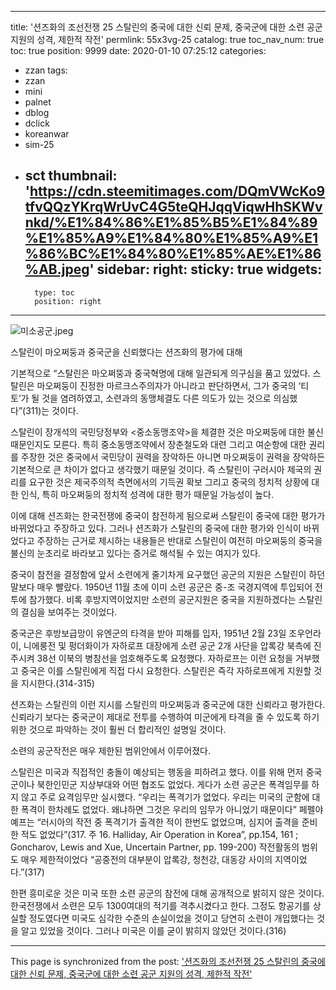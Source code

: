 
---
title: '션즈화의 조선전쟁 25 스탈린의 중국에 대한 신뢰 문제, 중국군에 대한 소련 공군 지원의 성격, 제한적 작전'
permlink: 55x3vg-25
catalog: true
toc_nav_num: true
toc: true
position: 9999
date: 2020-01-10 07:25:12
categories:
- zzan
tags:
- zzan
- mini
- palnet
- dblog
- dclick
- koreanwar
- sim-25
- sct
thumbnail: 'https://cdn.steemitimages.com/DQmVWcKo9tfvQQzYKrqWrUvC4G5teQHJqqViqwHhSKWvnkd/%E1%84%86%E1%85%B5%E1%84%89%E1%85%A9%E1%84%80%E1%85%A9%E1%86%BC%E1%84%80%E1%85%AE%E1%86%AB.jpeg'
sidebar:
    right:
        sticky: true
widgets:
    -
        type: toc
        position: right
---


![미소공군.jpeg](https://cdn.steemitimages.com/DQmVWcKo9tfvQQzYKrqWrUvC4G5teQHJqqViqwHhSKWvnkd/%E1%84%86%E1%85%B5%E1%84%89%E1%85%A9%E1%84%80%E1%85%A9%E1%86%BC%E1%84%80%E1%85%AE%E1%86%AB.jpeg)

스탈린이 마오쩌둥과 중국군을 신뢰했다는 션즈화의 평가에 대해 

기본적으로 “스탈린은 마오쩌뚱과 중국혁명에 대해 일관되게 의구심을 품고 있었다. 스탈린은 마오쩌둥이 진정한 마르크스주의자가 아니라고 판단하면서, 그가 중국의 ‘티토’가 될 것을 염려하였고, 소련과의 동맹체결도 다른 의도가 있는 것으로 의심했다”(311)는 것이다.

스탈린이 장개석의 국민당정부와 <중소동맹조약>을 체결한 것은 마오쩌둥에 대한 불신 때문인지도 모른다. 특히 중소동맹조약에서 장춘철도와 대련 그리고 여순항에 대한 권리를 주장한 것은 중국에서 국민당이 권력을 장악하든 아니면 마오쩌둥이 권력을 장악하든 기본적으로 큰 차이가 없다고 생각했기 때문일 것이다. 즉 스탈린이 구러시아 제국의 권리를 요구한 것은 제국주의적 측면에서의 기득권 확보 그리고 중국의 정치적 상황에 대한 인식, 특히 마오쩌둥의 정치적 성격에 대한 평가 때문일 가능성이 높다. 

이에 대해 션즈화는 한국전쟁에 중국이 참전하게 됨으로써 스탈린이 중국에 대한 평가가 바뀌었다고 주장하고 있다. 그러나 션즈화가 스탈린의 중국에 대한 평가와 인식이 바뀌었다고 주장하는 근거로 제시하는 내용들은 반대로 스탈린이 여전히 마오쩌둥의 중국을 불신의 눈초리로 바라보고 있다는 증거로 해석될 수 있는 여지가 있다. 

중국이 참전을 결정함에 앞서 소련에게 줄기차게 요구했던 공군의 지원은 스탈린이 하던 말보다 매우 빨랐다. 1950년 11월 초에 이미 소련 공군은 중-조 국경지역에 투입되어 전투에 참가했다. 비록 후방지역이었지만 소련의 공군지원은 중국을 지원하겠다는 스탈린의 결심을 보여주는 것이었다. 

중국군은 후방보급망이 유엔군의 타격을 받아 피해를 입자, 1951년 2월 23일 조우언라이, 니에룽전 및 펑더화이가 자하로프 대장에게 소련 공군 2개 사단을 압록강 북측에 진주시켜 38선 이북의 병참선을 엄호해주도록 요청했다. 자하로프는 이런 요청을 거부했고 중국은 이를 스탈린에게 직접 다시 요청한다. 스탈린은 즉각 자하로프에게 지원할 것을 지시한다.(314-315)

션즈화는 스탈린의 이런 지시를 스탈린의 마오쩌둥과 중국군에 대한 신뢰라고 평가한다. 신뢰라기 보다는 중국군이 제대로 전투를 수행하여 미군에게 타격을 줄 수 있도록 하기 위한 것으로 파악하는 것이 훨씬 더 합리적인 설명일 것이다. 

소련의 공군작전은 매우 제한된 범위안에서 이루어졌다. 

스탈린은 미국과 직접적인 충돌이 예상되는 행동을 피하려고 했다. 이를 위해 먼저 중국군이나 북한인민군 지상부대와 어떤 협조도 없었다. 게다가 소련 공군은 폭격임무를 하지 않고 주로 요격임무만 실시했다. “우리는 폭격기가 없었다. 우리는 미국의 군함에 대한 폭격이 한차례도 없었다. 왜냐하면 그것은 우리의 임무가 아니었기 때문이다” 
페펠야예프는 “러시아의 작전 중 폭격기가 출격한 적이 한번도 없었으며, 심지어 출격을 준비한 적도 없었다”(317. 주 16. Halliday, Air Operation in Korea”, pp.154, 161 ; Goncharov, Lewis and Xue, Uncertain Partner, pp. 199-200)
작전활동의 범위도 매우 제한적이었다 “공중전의 대부분이 압록강, 청천강, 대동강 사이의 지역이었다.”(317) 

한편 흥미로운 것은 미국 또한 소련 공군의 참전에 대해 공개적으로 밝히지 않은 것이다. 한국전쟁에서 소련은 모두 1300여대의 적기를 격추시켰다고 한다. 그정도 항공기를 상실할 정도였다면 미국도 심각한 수준의 손실이었을 것이고 당연히 소련이 개입했다는 것을 알고 있었을 것이다. 그러나 미국은 이를 굳이 밝히지 않았던 것이다.(316)

- - -

This page is synchronized from the post: ['션즈화의 조선전쟁 25 스탈린의 중국에 대한 신뢰 문제, 중국군에 대한 소련 공군 지원의 성격, 제한적 작전'](https://steemit.com/@wisdomandjustice/55x3vg-25)
